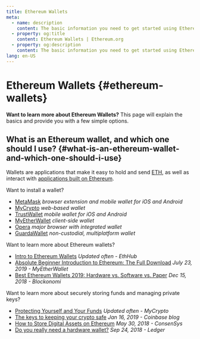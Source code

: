 ```yaml
---
title: Ethereum Wallets
meta:
  - name: description
    content: The basic information you need to get started using Ethereum wallets.
  - property: og:title
    content: Ethereum Wallets | Ethereum.org
  - property: og:description
    content: The basic information you need to get started using Ethereum wallets.
lang: en-US
---
```


# Ethereum Wallets {#ethereum-wallets}

<div class="featured">

**Want to learn more about Ethereum Wallets?** This page will explain the basics and provide you with a few simple options.

</div>

## What is an Ethereum wallet, and which one should I use? {#what-is-an-ethereum-wallet-and-which-one-should-i-use}

Wallets are applications that make it easy to hold and send [ETH](/eth/), as well as interact with [applications built on Ethereum](/dapps/).

Want to install a wallet?

- [MetaMask](https://metamask.io) _browser extension and mobile wallet for iOS and Android_
- [MyCrypto](https://mycrypto.com) _web-based wallet_
- [TrustWallet](https://trustwallet.com/) _mobile wallet for iOS and Android_
- [MyEtherWallet](https://www.myetherwallet.com/) _client-side wallet_
- [Opera](https://www.opera.com/crypto) _major browser with integrated wallet_
- [GuardaWallet](https://guarda.co/) _non-custodial, multiplatform wallet_

Want to learn more about Ethereum wallets?

- [Intro to Ethereum Wallets](https://docs.ethhub.io/using-ethereum/wallets/intro-to-ethereum-wallets/) _Updated often - EthHub_
- [Absolute Beginner Introduction to Ethereum: The Full Download](https://www.mewtopia.com/absolute-beginners-guide/) _July 23, 2019 - MyEtherWallet_
- [Best Ethereum Wallets 2019: Hardware vs. Software vs. Paper](https://blockonomi.com/best-ethereum-wallets/) _Dec 15, 2018 - Blockonomi_

Want to learn more about securely storing funds and managing private keys?

- [Protecting Yourself and Your Funds](https://support.mycrypto.com/staying-safe/protecting-yourself-and-your-funds) _Updated often - MyCrypto_
- [The keys to keeping your crypto safe](https://blog.coinbase.com/the-keys-to-keeping-your-crypto-safe-96d497cce6cf) _Jan 16, 2019 - Coinbase blog_
- [How to Store Digital Assets on Ethereum](https://media.consensys.net/how-to-store-digital-assets-on-ethereum-a2bfdcf66bd0) _May 30, 2018 - ConsenSys_
- [Do you really need a hardware wallet?](https://medium.com/ledger-on-security-and-blockchain/ledger-101-part-1-do-you-really-need-a-hardware-wallet-7f5abbadd945) _Sep 24, 2018 - Ledger_
